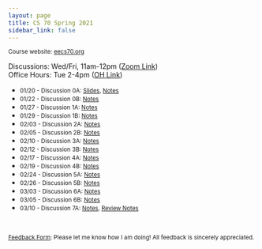 ```yaml
---
layout: page
title: CS 70 Spring 2021
sidebar_link: false
---
```


<small> Course website: <a href='https://www.eecs70.org'>eecs70.org</a> </small>

Discussions: Wed/Fri, 11am-12pm (<a href='https://berkeley.zoom.us/j/93166055219?pwd=QVNKK2hvdEQvak9sQm1wWnVQamdlQT09'>Zoom Link</a>)
<br>
Office Hours: Tue 2-4pm (<a href='https://oh.eecs70.org'>OH Link</a>)

* <small> 01/20 - Discussion 0A: <a href='https://docs.google.com/presentation/d/1ruLXTOKdQ9Q-3QI4MGS-X-d_i9AjLMVkQSL2-8gSGM0/edit?usp=sharing'>Slides</a>, <a href='/assets/pdfs/cs70/sp21cs70/dis0a.pdf'>Notes</a> </small>
* <small> 01/22 - Discussion 0B: <a href='/assets/pdfs/cs70/sp21cs70/dis0b.pdf'>Notes</a> </small>
* <small> 01/27 - Discussion 1A: <a href='/assets/pdfs/cs70/sp21cs70/dis1a.pdf'>Notes</a> </small>
* <small> 01/29 - Discussion 1B: <a href='/assets/pdfs/cs70/sp21cs70/dis1b.pdf'>Notes</a> </small>
* <small> 02/03 - Discussion 2A: <a href='/assets/pdfs/cs70/sp21cs70/dis2a.pdf'>Notes</a> </small>
* <small> 02/05 - Discussion 2B: <a href='/assets/pdfs/cs70/sp21cs70/dis2b.pdf'>Notes</a> </small>
* <small> 02/10 - Discussion 3A: <a href='/assets/pdfs/cs70/sp21cs70/dis3a.pdf'>Notes</a> </small>
* <small> 02/12 - Discussion 3B: <a href='/assets/pdfs/cs70/sp21cs70/dis3b.pdf'>Notes</a> </small>
* <small> 02/17 - Discussion 4A: <a href='/assets/pdfs/cs70/sp21cs70/dis4a.pdf'>Notes</a> </small>
* <small> 02/19 - Discussion 4B: <a href='/assets/pdfs/cs70/sp21cs70/dis4b.pdf'>Notes</a> </small>
* <small> 02/24 - Discussion 5A: <a href='/assets/pdfs/cs70/sp21cs70/dis5a.pdf'>Notes</a> </small>
* <small> 02/26 - Discussion 5B: <a href='/assets/pdfs/cs70/sp21cs70/dis5b.pdf'>Notes</a> </small>
* <small> 03/03 - Discussion 6A: <a href='/assets/pdfs/cs70/sp21cs70/dis6a.pdf'>Notes</a> </small>
* <small> 03/05 - Discussion 6B: <a href='/assets/pdfs/cs70/sp21cs70/dis6b.pdf'>Notes</a> </small>
* <small> 03/10 - Discussion 7A: <a href='/assets/pdfs/cs70/sp21cs70/dis7a.pdf'>Notes</a>, <a href='/assets/pdfs/cs70/sp21cs70/mtreview.pdf'>Review Notes</a> </small>



<br>

<small><a href='https://forms.gle/QEK1meixGCxbfHBP8'>Feedback Form</a>: Please let me know how I am doing! All feedback is sincerely appreciated.</small>

